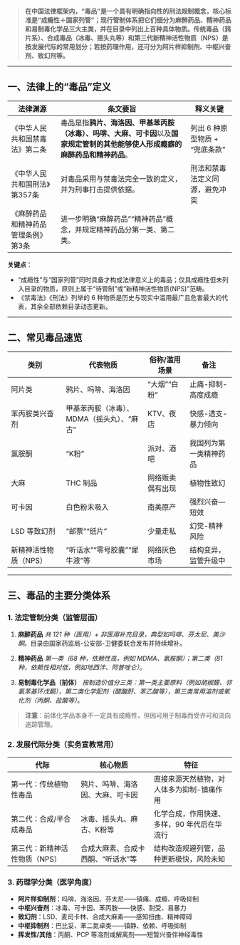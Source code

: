 
> **在中国法律框架内，“毒品”是一个具有明确指向性的刑法规制概念，核心标准是“成瘾性＋国家列管”；现行管制体系把它们细分为麻醉药品、精神药品和易制毒化学品三大主类，并在目录中列出上百种具体物质。传统毒品（鸦片系）、合成毒品（冰毒、摇头丸等）和第三代新精神活性物质（NPS）是按发展代际的常用划分；若按药理作用，还可分为阿片样抑制剂、中枢兴奋剂、致幻剂等。**

---

## 一、法律上的“毒品”定义

| 法律渊源               | 条文要旨                                                                 | 释义关键                |
| ------------------ | -------------------------------------------------------------------- | ------------------- |
| 《中华人民共和国禁毒法》第二条    | 毒品是指**鸦片、海洛因、甲基苯丙胺（冰毒）、吗啡、大麻、可卡因**以及**国家规定管制的其他能够使人形成瘾癖的麻醉药品和精神药品**。 | 列出 6 种原型物质 + “兜底条款” |
| 《中华人民共和国刑法》第357条   | 对毒品采用与禁毒法完全一致的定义，并为刑事打击提供依据。                                         | 刑法和禁毒法定义同源，避免冲突     |
| 《麻醉药品和精神药品管理条例》第3条 | 进一步明确“麻醉药品”“精神药品”概念，并规定精神药品分第一类、第二类。                                 |                     |

**关键点**：

* “成瘾性”与“国家列管”同时具备才构成法律意义上的毒品；仅具成瘾性但未列入目录的物质，原则上属于“待管制”或“新精神活性物质(NPS)”范畴。
* 《禁毒法》《刑法》列举的 6 种物质是历史与现实中滥用最广且危害最大的代表，其余全部依赖目录动态更新。

---

## 二、常见毒品速览

| 类别           | 代表物质                     | 俗称/滥用场景  | 备注          |
| ------------ | ------------------------ | -------- | ----------- |
| 阿片类          | 鸦片、吗啡、海洛因                | “大烟”“白粉” | 止痛-抑制-高度成瘾  |
| 苯丙胺类兴奋剂      | 甲基苯丙胺（冰毒）、MDMA（摇头丸）、“麻古” | KTV、夜店   | 快感-透支-暴力倾向  |
| 氯胺酮          | “K粉”                     | 派对、酒吧    | 我国列为第一类精神药品 |
| 大麻           | THC 制品                   | 网络贩卖偶有出现 | 植物性致幻       |
| 可卡因          | 白色粉末吸入                   | 南美原产     | 强烈兴奋—短效     |
| LSD 等致幻剂     | “邮票”“纸片”                 | 少量走私     | 幻觉-精神风险     |
| 新精神活性物质（NPS） | “听话水”“零号胶囊”“犀牛液”等        | 网络灰色市场   | 结构变异，监管升级中  |

---

## 三、毒品的主要分类体系

### 1. **法定管制分类（监管层面）**

1. **麻醉药品**
   *共 121 种（医用）+ 非医用补充目录，典型如吗啡、芬太尼、美沙酮*。目录由国家药监局-公安部-卫健委联合发布并持续增补。

2. **精神药品**
   *第一类（68 种，依赖性高，例如 MDMA、氯胺酮）；第二类（81 种，依赖性相对低，例如地西泮、阿普唑仑）*。

3. **易制毒化学品（前体）**
   *按制造价值分三类：第一类主要原料（例如胡椒醛、邻氯苯基环戊酮），第二类化学配剂（醋酸酐、苯乙酸等），第三类常用溶剂或氧化剂（丙酮、盐酸等）*。

> **注意**：前体化学品本身不一定具有成瘾性，但因可用于制毒而受许可和流向追踪管理。

### 2. **发展代际分类（实务宣教常用）**

| 代际               | 核心物质               | 特征                      |
| ---------------- | ------------------ | ----------------------- |
| 第一代：传统植物性毒品      | 鸦片、吗啡、海洛因、大麻、可卡因   | 直接来源天然植物，对人体多为抑制-镇痛作用   |
| 第二代：合成/半合成毒品     | 冰毒、摇头丸、麻古、K粉等      | 化学合成，作用快速、多样，90 年代后在华流行 |
| 第三代：新精神活性物质（NPS） | 合成大麻素、合成卡西酮、“听话水”等 | 结构改造规避列管，品种更新极快，风险未知    |

### 3. **药理学分类（医学角度）**

* **阿片样抑制剂**：吗啡、海洛因、芬太尼——镇痛、成瘾、呼吸抑制
* **中枢兴奋剂**：冰毒、可卡因、苯丙胺——快感、耐受、易暴力
* **致幻剂**：LSD、麦司卡林、合成大麻素——感知扭曲、精神障碍
* **中枢抑制剂**：巴比妥、苯二氮卓类——镇静、依赖、呼吸抑制
* **挥发性/其他**：丙酮、PCP 等溶剂或解离剂——短暂兴奋伴神经毒性
